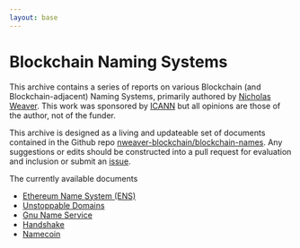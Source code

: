 ```yaml
---
layout: base
---
```


# Blockchain Naming Systems

This archive contains a series of reports on various Blockchain (and
Blockchain-adjacent) Naming Systems, primarily authored by [Nicholas
Weaver](mailto://nweaver@icsi.berkeley.edu.com).  This work was sponsored by
[ICANN](https://www.icann.org) but all opinions are those of the
author, not of the funder.

This archive is designed as a living and updateable set of documents
contained in the Github repo
[nweaver-blockchain/blockchain-names](https://github.com/nweaver-blockchain/blockchain-names/).
Any suggestions or edits should be constructed into a pull request for
evaluation and inclusion or submit an [issue](https://github.com/nweaver-blockchain/blockchain-names/issues).

The currently available documents

- [Ethereum Name System (ENS)](ens)
- [Unstoppable Domains](unstoppable)
- [Gnu Name Service](gns)
- [Handshake](handshake)
- [Namecoin](namecoin)
